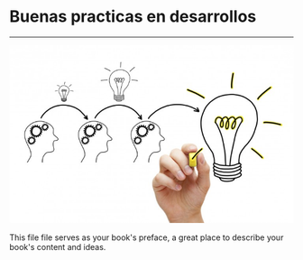 # Buenas practicas en desarrollos

---

![](/assets/160231452-720x450.jpg)

This file file serves as your book's preface, a great place to describe your book's content and ideas.

